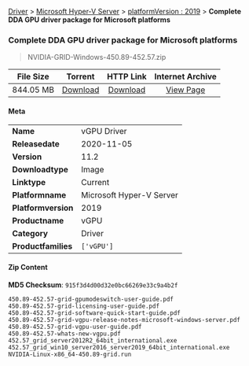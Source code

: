 
[Driver](/README.md)  >  [Microsoft Hyper-V Server](/index/Driver/Microsoft_Hyper-V_Server.md)  >  [platformVersion : 2019](/index/Driver/Microsoft_Hyper-V_Server/2019.md)  >  **Complete DDA GPU driver package for Microsoft platforms**


###    Complete DDA GPU driver package for Microsoft platforms

> NVIDIA-GRID-Windows-450.89-452.57.zip   


| **File Size** | **Torrent**  | **HTTP Link** | **Internet Archive** |
|:-------------:|:------------:|:-------------:|:--------------------:|
| 844.05 MB |  [Download](https://archive.org/download/nvgpu_NVIDIA-GRID-Windows-450.89-452.57.zip_87debjnt/nvgpu_NVIDIA-GRID-Windows-450.89-452.57.zip_87debjnt_archive.torrent)       | [Download](https://archive.org/compress/nvgpu_NVIDIA-GRID-Windows-450.89-452.57.zip_87debjnt) | [View Page](https://archive.org/details/nvgpu_NVIDIA-GRID-Windows-450.89-452.57.zip_87debjnt)       |

#### Meta

<table>
<tr><td><strong>Name</strong></td><td>vGPU Driver</td></tr>
<tr><td><strong>Releasedate</strong></td><td>2020-11-05</td></tr>
<tr><td><strong>Version</strong></td><td>11.2</td></tr>
<tr><td><strong>Downloadtype</strong></td><td>Image</td></tr>
<tr><td><strong>Linktype</strong></td><td>Current</td></tr>
<tr><td><strong>Platformname</strong></td><td>Microsoft Hyper-V Server</td></tr>
<tr><td><strong>Platformversion</strong></td><td>2019</td></tr>
<tr><td><strong>Productname</strong></td><td>vGPU</td></tr>
<tr><td><strong>Category</strong></td><td>Driver</td></tr>
<tr><td><strong>Productfamilies</strong></td><td><code>['vGPU']</code></td></tr>
</table>

#### Zip Content

**MD5 Checksum**: `915f3d4d00d32e0bc66269e33c9a4b2f`

```text
450.89-452.57-grid-gpumodeswitch-user-guide.pdf
450.89-452.57-grid-licensing-user-guide.pdf
450.89-452.57-grid-software-quick-start-guide.pdf
450.89-452.57-grid-vgpu-release-notes-microsoft-windows-server.pdf
450.89-452.57-grid-vgpu-user-guide.pdf
450.89-452.57-whats-new-vgpu.pdf
452.57_grid_server2012R2_64bit_international.exe
452.57_grid_win10_server2016_server2019_64bit_international.exe
NVIDIA-Linux-x86_64-450.89-grid.run
```